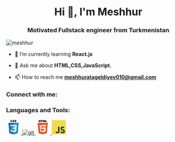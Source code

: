 <h1 align="center">Hi 👋, I'm Meshhur</h1>
<h3 align="center">Motivated Fullstack engineer from Turkmenistan</h3>

<p align="left"> <img src="https://komarev.com/ghpvc/?username=meshhur&label=Profile%20views&color=0e75b6&style=flat" alt="meshhur" /> </p>

- 🌱 I’m currently learning **React.js**

- 💬 Ask me about **HTML,CSS,JavaScript.**

- 📫 How to reach me **meshhuratageldiyev010@gmail.com**

<h3 align="left">Connect with me:</h3>
<p align="left">
</p>

<h3 align="left">Languages and Tools:</h3>
<p align="left"> <a href="https://www.w3schools.com/css/" target="_blank" rel="noreferrer"> <img src="https://raw.githubusercontent.com/devicons/devicon/master/icons/css3/css3-original-wordmark.svg" alt="css3" width="40" height="40"/> </a> <a href="https://git-scm.com/" target="_blank" rel="noreferrer"> <img src="https://www.vectorlogo.zone/logos/git-scm/git-scm-icon.svg" alt="git" width="40" height="40"/> </a> <a href="https://www.w3.org/html/" target="_blank" rel="noreferrer"> <img src="https://raw.githubusercontent.com/devicons/devicon/master/icons/html5/html5-original-wordmark.svg" alt="html5" width="40" height="40"/> </a> <a href="https://developer.mozilla.org/en-US/docs/Web/JavaScript" target="_blank" rel="noreferrer"> <img src="https://raw.githubusercontent.com/devicons/devicon/master/icons/javascript/javascript-original.svg" alt="javascript" width="40" height="40"/> </a> </p>
